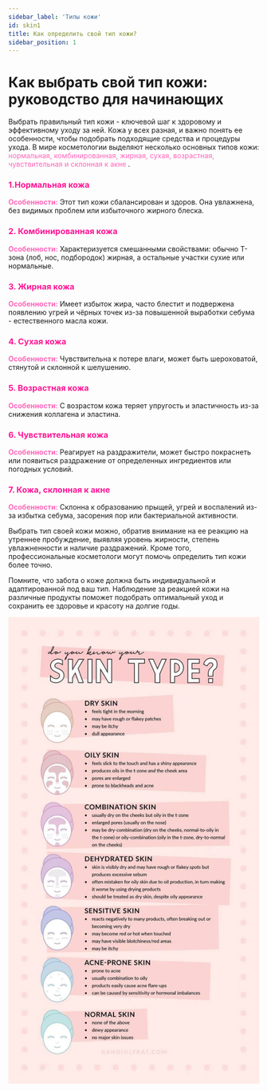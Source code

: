 ```yaml
---
sidebar_label: 'Типы кожи'
id: skin1
title: Как определить свой тип кожи?
sidebar_position: 1
---
```


# Как выбрать свой тип кожи: руководство для начинающих

Выбрать правильный тип кожи - ключевой шаг к здоровому и эффективному уходу за ней. Кожа у всех разная, и важно понять ее особенности, чтобы подобрать подходящие средства и процедуры ухода. В мире косметологии выделяют несколько основных типов кожи: <font color="#ff66b9">нормальная, комбинированная, жирная, сухая, возрастная, чувствительная и склонная к акне</font> .

### <font color="#ff1493">**1.Нормальная кожа**</font>
<font color="#ff66b9">**Особенности:**</font> Этот тип кожи сбалансирован и здоров. Она увлажнена, без видимых проблем или избыточного жирного блеска.

### <font color="#ff1493">**2. Комбинированная кожа**</font>
<font color="#ff66b9">**Особенности:**</font>  Характеризуется смешанными свойствами: обычно T-зона (лоб, нос, подбородок) жирная, а остальные участки сухие или нормальные.

### <font color="#ff1493">**3. Жирная кожа**</font>
<font color="#ff66b9">**Особенности:**</font>  Имеет избыток жира, часто блестит и подвержена появлению угрей и чёрных точек из-за повышенной выработки себума - естественного масла кожи.


### <font color="#ff1493">**4. Сухая кожа**</font>
<font color="#ff66b9">**Особенности:**</font>  Чувствительна к потере влаги, может быть шероховатой, стянутой и склонной к шелушению.

 
### <font color="#ff1493">**5. Возрастная кожа**</font>
<font color="#ff66b9">**Особенности:**</font>  С возрастом кожа теряет упругость и эластичность из-за снижения коллагена и эластина.


### <font color="#ff1493">**6. Чувствительная кожа**</font>
<font color="#ff66b9">**Особенности:**</font>  Реагирует на раздражители, может быстро покраснеть или появиться раздражение от определенных ингредиентов или погодных условий.


### <font color="#ff1493">**7. Кожа, склонная к акне**</font>
<font color="#ff66b9">**Особенности:**</font>  Склонна к образованию прыщей, угрей и воспалений из-за избытка себума, засорения пор или бактериальной активности.

Выбрать тип своей кожи можно, обратив внимание на ее реакцию на утреннее пробуждение, выявляя уровень жирности, степень увлажненности и наличие раздражений. Кроме того, профессиональные косметологи могут помочь определить тип кожи более точно.

Помните, что забота о коже должна быть индивидуальной и адаптированной под ваш тип. Наблюдение за реакцией кожи на различные продукты поможет подобрать оптимальный уход и сохранить ее здоровье и красоту на долгие годы.



![TYPES](types.jpg)




